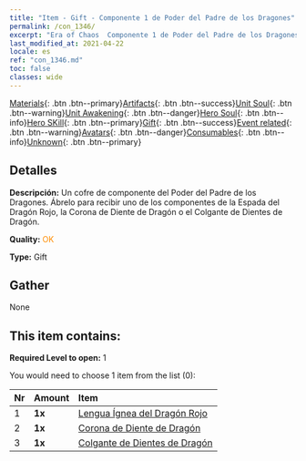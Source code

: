 ```yaml
---
title: "Item - Gift - Componente 1 de Poder del Padre de los Dragones"
permalink: /con_1346/
excerpt: "Era of Chaos  Componente 1 de Poder del Padre de los Dragones"
last_modified_at: 2021-04-22
locale: es
ref: "con_1346.md"
toc: false
classes: wide
---
```

 [Materials](/ItemsES/){: .btn .btn--primary}[Artifacts](/ItemsES/Artifacts/){: .btn .btn--success}[Unit Soul](/ItemsES/UnitSoul/){: .btn .btn--warning}[Unit Awakening](/ItemsES/UnitAwakening/){: .btn .btn--danger}[Hero Soul](/ItemsES/HeroSoul/){: .btn .btn--info}[Hero SKill](/ItemsES/HeroSkill/){: .btn .btn--primary}[Gift](/ItemsES/Gift/){: .btn .btn--success}[Event related](/ItemsES/Events/){: .btn .btn--warning}[Avatars](/ItemsES/Avatars/){: .btn .btn--danger}[Consumables](/ItemsES/Consumables/){: .btn .btn--info}[Unknown](/ItemsES/Unknown/){: .btn .btn--primary}

## Detalles
 **Descripción:** Un cofre de componente del Poder del Padre de los Dragones. Ábrelo para recibir uno de los componentes de la Espada del Dragón Rojo, la Corona de Diente de Dragón o el Colgante de Dientes de Dragón.

 **Quality:** <span style="color: #FF8C00">OK</span>

 **Type:** Gift

## Gather

  None

## This item contains:

 **Required Level to open:** 1

 You would need to choose 1 item from the list (0):

  | Nr | Amount |     Item    |
  |:---|:-------|:------------|
  | 1 |  **1x** | [Lengua Ígnea del Dragón Rojo](/es/Items/art_146/) |  | 
  | 2 |  **1x** | [Corona de Diente de Dragón](/es/Items/art_147/) |  | 
  | 3 |  **1x** | [Colgante de Dientes de Dragón](/es/Items/art_149/) |  | 

